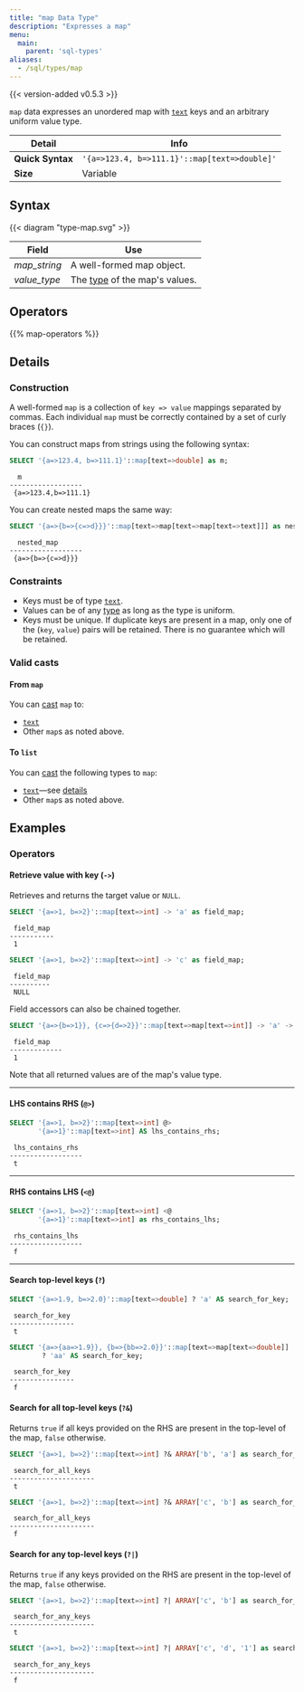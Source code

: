 ```yaml
---
title: "map Data Type"
description: "Expresses a map"
menu:
  main:
    parent: 'sql-types'
aliases:
  - /sql/types/map
---
```


{{< version-added v0.5.3 >}}

`map` data expresses an unordered map with [`text`](../text) keys and an
arbitrary uniform value type.

Detail | Info
-------|------
**Quick Syntax** | `'{a=>123.4, b=>111.1}'::map[text=>double]'`
**Size** | Variable

## Syntax

{{< diagram "type-map.svg" >}}

Field | Use
------|-----
_map&lowbar;string_ | A well-formed map object.
_value&lowbar;type_ | The [type](../../types) of the map's values.

## Operators

{{% map-operators %}}

## Details

### Construction

A well-formed `map` is a collection of `key => value` mappings separated by
commas. Each individual `map` must be correctly contained by a set of curly
braces (`{}`).

You can construct maps from strings using the following syntax:
```sql
SELECT '{a=>123.4, b=>111.1}'::map[text=>double] as m;
```
```nofmt
  m
------------------
 {a=>123.4,b=>111.1}
```

You can create nested maps the same way:
```sql
SELECT '{a=>{b=>{c=>d}}}'::map[text=>map[text=>map[text=>text]]] as nested_map;
```
```nofmt
  nested_map
------------------
 {a=>{b=>{c=>d}}}
```

### Constraints

- Keys must be of type [`text`](../text).
- Values can be of any [type](../../types) as long as the type is uniform.
- Keys must be unique. If duplicate keys are present in a map, only one of the
  (`key`, `value`) pairs will be retained. There is no guarantee which will be
  retained.

### Valid casts

#### From `map`

You can [cast](../../functions/cast) `map` to:

- [`text`](../text)
- Other `map`s as noted above.

#### To `list`

You can [cast](../../functions/cast) the following types to `map`:

- [`text`](../text)&mdash;see [details](#construction)
- Other `map`s as noted above.

## Examples

### Operators

#### Retrieve value with key (`->`)

Retrieves and returns the target value or `NULL`.

```sql
SELECT '{a=>1, b=>2}'::map[text=>int] -> 'a' as field_map;
```
```nofmt
 field_map
-----------
 1
```

```sql
SELECT '{a=>1, b=>2}'::map[text=>int] -> 'c' as field_map;
```
```nofmt
 field_map
----------
 NULL
```

Field accessors can also be chained together.

```sql
SELECT '{a=>{b=>1}}, {c=>{d=>2}}'::map[text=>map[text=>int]] -> 'a' -> 'b' as field_map;
```
```nofmt
 field_map
-------------
 1
```

Note that all returned values are of the map's value type.

<hr/>

#### LHS contains RHS (`@>`)

```sql
SELECT '{a=>1, b=>2}'::map[text=>int] @>
       '{a=>1}'::map[text=>int] AS lhs_contains_rhs;
```
```nofmt
 lhs_contains_rhs
------------------
 t
```

<hr/>

#### RHS contains LHS (`<@`)

```sql
SELECT '{a=>1, b=>2}'::map[text=>int] <@
       '{a=>1}'::map[text=>int] as rhs_contains_lhs;
```
```nofmt
 rhs_contains_lhs
------------------
 f
```

<hr/>

#### Search top-level keys (`?`)

```sql
SELECT '{a=>1.9, b=>2.0}'::map[text=>double] ? 'a' AS search_for_key;
```
```nofmt
 search_for_key
----------------
 t
```

```sql
SELECT '{a=>{aa=>1.9}}, {b=>{bb=>2.0}}'::map[text=>map[text=>double]]
        ? 'aa' AS search_for_key;
```
```nofmt
 search_for_key
----------------
 f
```

#### Search for all top-level keys (`?&`)

Returns `true` if all keys provided on the RHS are present in the top-level of
the map, `false` otherwise.

```sql
SELECT '{a=>1, b=>2}'::map[text=>int] ?& ARRAY['b', 'a'] as search_for_all_keys;
```
```nofmt
 search_for_all_keys
---------------------
 t
```

```sql
SELECT '{a=>1, b=>2}'::map[text=>int] ?& ARRAY['c', 'b'] as search_for_all_keys;
```
```nofmt
 search_for_all_keys
---------------------
 f
```

#### Search for any top-level keys (`?|`)

Returns `true` if any keys provided on the RHS are present in the top-level of
the map, `false` otherwise.

```sql
SELECT '{a=>1, b=>2}'::map[text=>int] ?| ARRAY['c', 'b'] as search_for_any_keys;
```
```nofmt
 search_for_any_keys
---------------------
 t
```

```sql
SELECT '{a=>1, b=>2}'::map[text=>int] ?| ARRAY['c', 'd', '1'] as search_for_any_keys;
```
```nofmt
 search_for_any_keys
---------------------
 f
```
